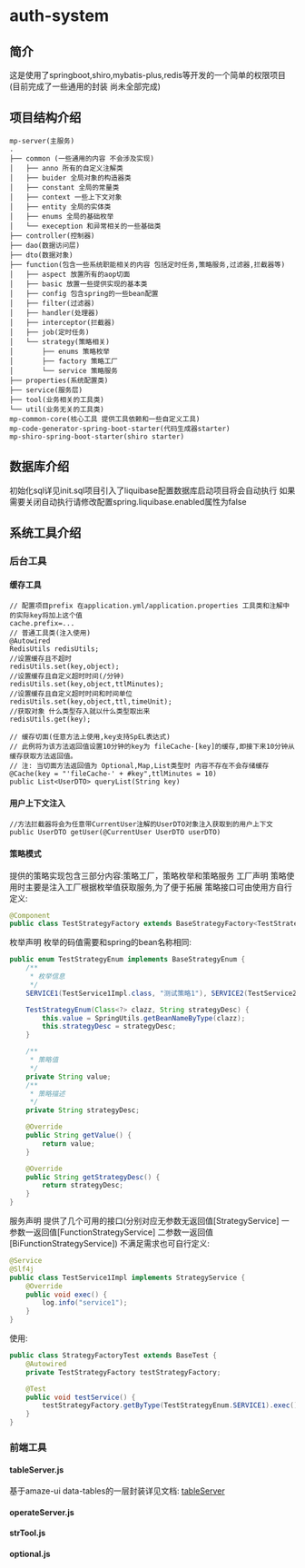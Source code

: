 # auth-system
## 简介
这是使用了springboot,shiro,mybatis-plus,redis等开发的一个简单的权限项目(目前完成了一些通用的封装 尚未全部完成)

## 项目结构介绍
```
mp-server(主服务)
.
├── common (一些通用的内容 不会涉及实现)
│   ├── anno 所有的自定义注解类
│   ├── buider 全局对象的构造器类
│   ├── constant 全局的常量类
│   ├── context 一些上下文对象 
│   ├── entity 全局的实体类
│   ├── enums 全局的基础枚举
│   └── exeception 和异常相关的一些基础类
├── controller(控制器)
├── dao(数据访问层)
├── dto(数据对象)
├── function(包含一些系统职能相关的内容 包括定时任务,策略服务,过滤器,拦截器等)
│   ├── aspect 放置所有的aop切面
│   ├── basic 放置一些提供实现的基本类
│   ├── config 包含spring的一些bean配置
│   ├── filter(过滤器)
│   ├── handler(处理器)
│   ├── interceptor(拦截器)
│   ├── job(定时任务)
│   └── strategy(策略相关)
│       ├── enums 策略枚举
│       ├── factory 策略工厂
│       └── service 策略服务
├── properties(系统配置类)
├── service(服务层)
├── tool(业务相关的工具类)
└── util(业务无关的工具类)
mp-common-core(核心工具 提供工具依赖和一些自定义工具)
mp-code-generator-spring-boot-starter(代码生成器starter)
mp-shiro-spring-boot-starter(shiro starter)
```

## 数据库介绍
初始化sql详见init.sql项目引入了liquibase配置数据库启动项目将会自动执行
如果需要关闭自动执行请修改配置spring.liquibase.enabled属性为false

## 系统工具介绍
### 后台工具
#### 缓存工具
```
// 配置项目prefix 在application.yml/application.properties 工具类和注解中的实际key将加上这个值
cache.prefix=...
// 普通工具类(注入使用)
@Autowired
RedisUtils redisUtils;
//设置缓存且不超时
redisUtils.set(key,object);
//设置缓存且自定义超时时间(/分钟)
redisUtils.set(key,object,ttlMinutes);
//设置缓存且自定义超时时间和时间单位
redisUtils.set(key,object,ttl,timeUnit);
//获取对象 什么类型存入就以什么类型取出来
redisUtils.get(key);
 
// 缓存切面(任意方法上使用,key支持SpEL表达式) 
// 此例将为该方法返回值设置10分钟的key为 fileCache-[key]的缓存,即接下来10分钟从缓存获取方法返回值。
// 注: 当切面方法返回值为 Optional,Map,List类型时 内容不存在不会存储缓存
@Cache(key = "'fileCache-' + #key",ttlMinutes = 10)
public List<UserDTO> queryList(String key)
```
#### 用户上下文注入
```
//方法拦截器将会为任意带CurrentUser注解的UserDTO对象注入获取到的用户上下文
public UserDTO getUser(@CurrentUser UserDTO userDTO)
```
#### 策略模式
提供的策略实现包含三部分内容:策略工厂，策略枚举和策略服务
工厂声明 策略使用时主要是注入工厂根据枚举值获取服务,为了便于拓展 策略接口可由使用方自行定义:
```java
@Component
public class TestStrategyFactory extends BaseStrategyFactory<TestStrategyEnum, StrategyService> {}
```
枚举声明 枚举的码值需要和spring的bean名称相同:
```java
public enum TestStrategyEnum implements BaseStrategyEnum {
    /**
     * 枚举信息
     */
    SERVICE1(TestService1Impl.class, "测试策略1"), SERVICE2(TestService2Impl.class, "测试策略2");

    TestStrategyEnum(Class<?> clazz, String strategyDesc) {
        this.value = SpringUtils.getBeanNameByType(clazz);
        this.strategyDesc = strategyDesc;
    }

    /**
     * 策略值
     */
    private String value;
    /**
     * 策略描述
     */
    private String strategyDesc;

    @Override
    public String getValue() {
        return value;
    }

    @Override
    public String getStrategyDesc() {
        return strategyDesc;
    }
}
```
服务声明 提供了几个可用的接口(分别对应无参数无返回值[StrategyService] 一参数一返回值[FunctionStrategyService] 二参数一返回值[BiFunctionStrategyService]) 
不满足需求也可自行定义:
```java
@Service
@Slf4j
public class TestService1Impl implements StrategyService {
    @Override
    public void exec() {
        log.info("service1");
    }
}
```
使用:
```java
public class StrategyFactoryTest extends BaseTest {
    @Autowired
    private TestStrategyFactory testStrategyFactory;

    @Test
    public void testService() {
        testStrategyFactory.getByType(TestStrategyEnum.SERVICE1).exec();
    }
}
```


### 前端工具

#### tableServer.js
基于amaze-ui data-tables的一层封装详见文档:
[tableServer](http://note.youdao.com/noteshare?id=d1831a1a33f68265315104999e5d8085&sub=9EF2DC58A15C42E78290038D73133345)

#### operateServer.js

#### strTool.js

#### optional.js